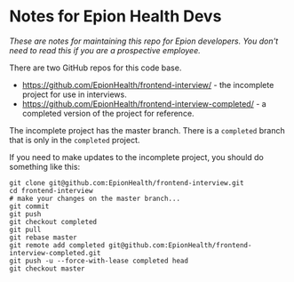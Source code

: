 # Notes for Epion Health Devs

_These are notes for maintaining this repo for Epion developers. You don't need to read this if you are a prospective employee._


There are two GitHub repos for this code base.

* https://github.com/EpionHealth/frontend-interview/ - the incomplete project for use in interviews.
* https://github.com/EpionHealth/frontend-interview-completed/ - a completed version of the project for reference.

The incomplete project has the master branch. There is a `completed` branch that is only in the `completed` project.

If you need to make updates to the incomplete project, you should do something like this:

```shell
git clone git@github.com:EpionHealth/frontend-interview.git
cd frontend-interview
# make your changes on the master branch...
git commit
git push
git checkout completed
git pull
git rebase master
git remote add completed git@github.com:EpionHealth/frontend-interview-completed.git
git push -u --force-with-lease completed head
git checkout master
```
